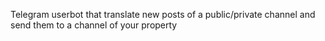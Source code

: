 Telegram userbot that translate new posts of a public/private channel and send them to a channel of your property
